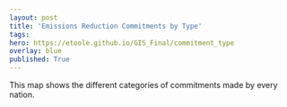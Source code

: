 ```yaml
---
layout: post
title: 'Emissions Reduction Commitments by Type'
tags:
hero: https://etoole.github.io/GIS_Final/commitment_type
overlay: blue
published: True
---
```


This map shows the different categories of commitments made by every nation.
